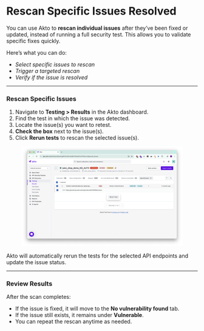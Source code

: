 # Rescan Specific Issues Resolved

You can use Akto to **rescan individual issues** after they’ve been fixed or updated, instead of running a full security test. This allows you to validate specific fixes quickly.

Here’s what you can do:

* _Select specific issues to rescan_
* _Trigger a targeted rescan_
* _Verify if the issue is resolved_

***

### Rescan Specific Issues

1. Navigate to **Testing > Results** in the Akto dashboard.
2. Find the test in which the issue was detected.
3. Locate the issue(s) you want to retest.
4. **Check the box** next to the issue(s).
5. Click **Rerun tests** to rescan the selected issue(s).

<figure><img src="../../.gitbook/assets/image (1) (1) (1) (1) (1) (1) (1).png" alt=""><figcaption></figcaption></figure>

Akto will automatically rerun the tests for the selected API endpoints and update the issue status.

***

### Review Results

After the scan completes:

* If the issue is fixed, it will move to the **No vulnerability found** tab.
* If the issue still exists, it remains under **Vulnerable**.
* You can repeat the rescan anytime as needed.
